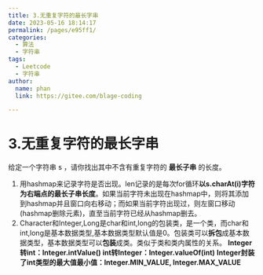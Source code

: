 ```yaml
---
title: 3.无重复字符的最长字串
date: 2023-05-16 18:14:17
permalink: /pages/e95ff1/
categories: 
  - 算法
  - 字符串
tags: 
  - Leetcode
  - 字符串
author: 
  name: phan
  link: https://gitee.com/blage-coding

---
```

# 3.无重复字符的最长字串

给定一个字符串 s ，请你找出其中不含有重复字符的 **最长子串** 的长度。

1. 用hashmap来记录字符是否出现。len记录的是每次for循环**以s.charAt(i)字符为右端点的最长子串长度**。如果当前字符未出现在hashmap中，则将其添加到hashmap并且窗口向右移动；而如果当前字符出现过，则左窗口移动(hashmap删除元素)，直至当前字符已经从hashmap删去。
2. Character和Integer,Long是char和int,long的包装类，是一个类，而char和int,long是基本数据类型,基本数据类型默认值是0。包装类可以**拆包**成基本数据类型，基本数据类型可以**包装**成类。类似于类和类内属性的关系。
**Integer转int：Integer.intValue()
int转Integer：Integer.valueOf(int)**
**Integer封装了int类型的最大值最小值：Integer.MIN_VALUE,  Integer.MAX_VALUE**